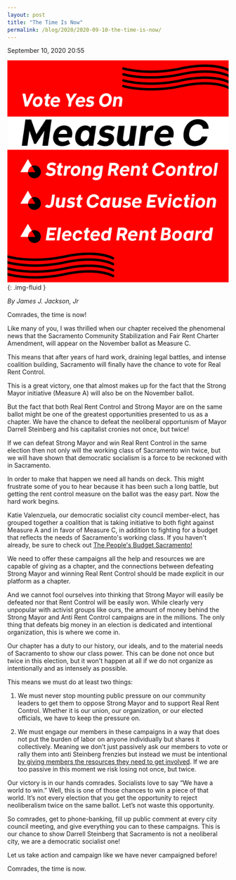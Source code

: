 ```yaml
---
layout: post
title: "The Time Is Now"
permalink: /blog/2020/2020-09-10-the-time-is-now/
---
```

September 10, 2020 20:55

![](/assets/images/rails_active_storage_blobs_eyJfcmFpbHMiOnsibWVzc2FnZSI6IkJBaHBGQT09IiwiZXhwIjpudWxsLCJwdXIiOiJibG9iX2lkIn19--e368dd02828c6de3561c288289d9169c1b5c171b_measurec_square.png){: .img-fluid }

*By James J. Jackson, Jr*

Comrades, the time is now!

Like many of you, I was thrilled when our chapter received the phenomenal news that the Sacramento Community Stabilization and Fair Rent Charter Amendment, will appear on the November ballot as Measure C.

This means that after years of hard work, draining legal battles, and intense coalition building, Sacramento will finally have the chance to vote for Real Rent Control.

This is a great victory, one that almost makes up for the fact that the Strong Mayor initiative (Measure A) will also be on the November ballot.

But the fact that both Real Rent Control and Strong Mayor are on the same ballot might be one of the greatest opportunities presented to us as a chapter. We have the chance to defeat the neoliberal opportunism of Mayor Darrell Steinberg and his capitalist cronies not once, but twice!

If we can defeat Strong Mayor and win Real Rent Control in the same election then not only will the working class of Sacramento win twice, but we will have shown that democratic socialism is a force to be reckoned with in Sacramento.

In order to make that happen we need all hands on deck. This might frustrate some of you to hear because it has been such a long battle, but getting the rent control measure on the ballot was the easy part. Now the hard work begins.

Katie Valenzuela, our democratic socialist city council member-elect, has grouped together a coalition that is taking initiative to both fight against Measure A and in favor of Measure C, in addition to fighting for a budget that reflects the needs of Sacramento's working class. If you haven't already, be sure to check out [The People's Budget Sacramento!](http://peoplesbudgetsac.com/)

We need to offer these campaigns all the help and resources we are capable of giving as a chapter, and the connections between defeating Strong Mayor and winning Real Rent Control should be made explicit in our platform as a chapter.

And we cannot fool ourselves into thinking that Strong Mayor will easily be defeated nor that Rent Control will be easily won. While clearly very unpopular with activist groups like ours, the amount of money behind the Strong Mayor and Anti Rent Control campaigns are in the millions. The only thing that defeats big money in an election is dedicated and intentional organization, this is where we come in.

Our chapter has a duty to our history, our ideals, and to the material needs of Sacramento to show our class power. This can be done not once but twice in this election, but it won't happen at all if we do not organize as intentionally and as intensely as possible.

This means we must do at least two things:

1. We must never stop mounting public pressure on our community leaders to get them to oppose Strong Mayor and to support Real Rent Control. Whether it is our union, our organization, or our elected officials, we have to keep the pressure on.

2. We must engage our members in these campaigns in a way that does not put the burden of labor on anyone individually but shares it collectively. Meaning we don’t just passively ask our members to vote or rally them into anti Steinberg frenzies but instead we must be intentional [by giving members the resources they need to get involved](https://actionnetwork.org/forms/volunteer-for-rent-control-yes-on-measure-c/). If we are too passive in this moment we risk losing not once, but twice.

Our victory is in our hands comrades. Socialists love to say “We have a world to win.” Well, this is one of those chances to win a piece of that world. It’s not every election that you get the opportunity to reject neoliberalism twice on the same ballot. Let’s not waste this opportunity.

So comrades, get to phone-banking, fill up public comment at every city council meeting, and give everything you can to these campaigns. This is our chance to show Darrell Steinberg that Sacramento is not a neoliberal city, we are a democratic socialist one!

Let us take action and campaign like we have never campaigned before!

Comrades, the time is now.
